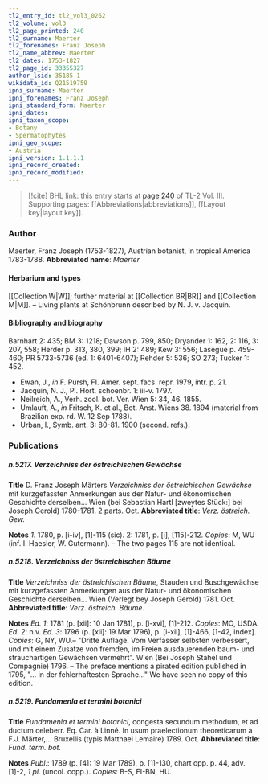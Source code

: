 ```yaml
---
tl2_entry_id: tl2_vol3_0262
tl2_volume: vol3
tl2_page_printed: 240
tl2_surname: Maerter
tl2_forenames: Franz Joseph
tl2_name_abbrev: Maerter
tl2_dates: 1753-1827
tl2_page_id: 33355327
author_lsid: 35185-1
wikidata_id: Q21519759
ipni_surname: Maerter
ipni_forenames: Franz Joseph
ipni_standard_form: Maerter
ipni_dates: 
ipni_taxon_scope: 
- Botany
- Spermatophytes
ipni_geo_scope: 
- Austria
ipni_version: 1.1.1.1
ipni_record_created: 
ipni_record_modified:
---
```



> [!cite] BHL link: this entry starts at [page 240](https://www.biodiversitylibrary.org/page/33355327) of TL-2 Vol. III.
> Supporting pages: [[Abbreviations|abbreviations]], [[Layout key|layout key]].

### Author

Maerter, Franz Joseph (1753-1827), Austrian botanist, in tropical America 1783-1788. 
**Abbreviated name**: *Maerter*

#### Herbarium and types

[[Collection W|W]]; further material at [[Collection BR|BR]] and [[Collection M|M]]. – Living plants at Schönbrunn described by N. J. v. Jacquin.

#### Bibliography and biography

Barnhart 2: 435; BM 3: 1218; Dawson p. 799, 850; Dryander 1: 162, 2: 116, 3: 207, 558; Herder p. 313, 380, 399; IH 2: 489; Kew 3: 556; Lasègue p. 459-460; PR 5733-5736 (ed. 1: 6401-6407); Rehder 5: 536; SO 273; Tucker 1: 452.
- Ewan, J., *in* F. Pursh, FI. Amer. sept. facs. repr. 1979, intr. p. 21.
- Jacquin, N. J., Pl. Hort. schoenbr. 1: iii-v. 1797.
- Neilreich, A., Verh. zool. bot. Ver. Wien 5: 34, 46. 1855.
- Umlauft, A., *in* Fritsch, K. et al., Bot. Anst. Wiens 38. 1894 (material from Brazilian exp. rd. W. 12 Sep 1788).
- Urban, I., Symb. ant. 3: 80-81. 1900 (second. refs.).

### Publications

##### n.5217. Verzeichniss der östreichischen Gewächse

**Title**
D. Franz Joseph Märters *Verzeichniss der östreichischen Gewächse* mit kurzgefassten Anmerkungen aus der Natur- und ökonomischen Geschichte derselben... Wien (bei Sebastian Hartl \[zweytes Stück:\] bei Joseph Gerold) 1780-1781. 2 parts. Oct.
**Abbreviated title**: *Verz. östreich. Gew.*

**Notes**
*1*. 1780, p. \[i-iv\], \[1\]-115 (sic).
2: 1781, p. \[i\], \[115\]-212. *Copies*: M, WU (inf. I. Haesler, W. Gutermann). – The two pages 115 are not identical.

##### n.5218. Verzeichniss der östreichischen Bäume

**Title**
*Verzeichniss der östreichischen Bäume*, Stauden und Buschgewächse mit kurzgefassten Anmerkungen aus der Natur- und ökonomischen Geschichte derselben... Wien (Verlegt bey Joseph Gerold) 1781. Oct.
**Abbreviated title**: *Verz. östreich. Bäume*.

**Notes**
*Ed. 1*: 1781 (p. \[xii\]: 10 Jan 1781), p. \[i-xvi\], \[1\]-212. *Copies*: MO, USDA.
*Ed. 2*: n.v.
*Ed. 3*: 1796 (p. \[xii\]: 19 Mar 1796), p. \[i-xii\], \[1\]-466, \[1-42, index\]. *Copies*: G, NY, WU.– "Dritte Auflage. Vom Verfasser selbsten verbessert, und mit einem Zusatze von fremden, im Freien ausdauerenden baum- und strauchartigen Gewächsen vermehrt". Wien (Bei Joseph Stahel und Compagnie) 1796. – The preface mentions a pirated edition published in 1795, "... in der fehlerhaftesten Sprache..." We have seen no copy of this edition.

##### n.5219. Fundamenla et termini botanici

**Title**
*Fundamenla et termini botanici*, congesta secundum methodum, et ad ductum celeberr. Eq. Car. à Linné. In usum praelectionum theoreticarum à F.J. Märter,... Bruxellis (typis Matthaei Lemaire) 1789. Oct.
**Abbreviated title**: *Fund. term. bot.*

**Notes**
*Publ*.: 1789 (p. \[4\]: 19 Mar 1789), p. \[1\]-130, chart opp. p. 44, adv. \[1\]-2, *1 pl*. (uncol. copp.). *Copies*: B-S, FI-BN, HU.

